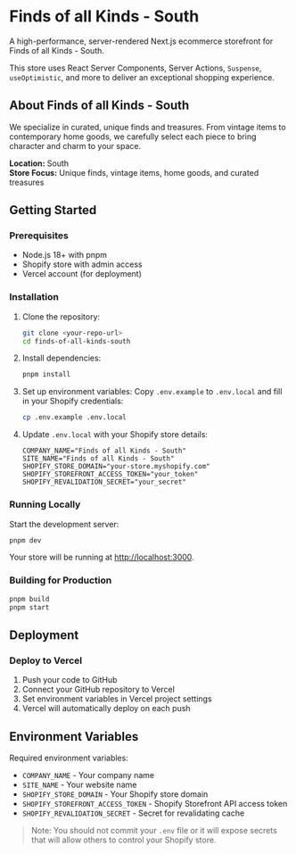# Finds of all Kinds - South

A high-performance, server-rendered Next.js ecommerce storefront for Finds of all Kinds - South.

This store uses React Server Components, Server Actions, `Suspense`, `useOptimistic`, and more to deliver an exceptional shopping experience.

## About Finds of all Kinds - South

We specialize in curated, unique finds and treasures. From vintage items to contemporary home goods, we carefully select each piece to bring character and charm to your space.

**Location:** South  
**Store Focus:** Unique finds, vintage items, home goods, and curated treasures

## Getting Started

### Prerequisites

- Node.js 18+ with pnpm
- Shopify store with admin access
- Vercel account (for deployment)

### Installation

1. Clone the repository:
   ```bash
   git clone <your-repo-url>
   cd finds-of-all-kinds-south
   ```

2. Install dependencies:
   ```bash
   pnpm install
   ```

3. Set up environment variables:
   Copy `.env.example` to `.env.local` and fill in your Shopify credentials:
   ```bash
   cp .env.example .env.local
   ```

4. Update `.env.local` with your Shopify store details:
   ```
   COMPANY_NAME="Finds of all Kinds - South"
   SITE_NAME="Finds of all Kinds - South"
   SHOPIFY_STORE_DOMAIN="your-store.myshopify.com"
   SHOPIFY_STOREFRONT_ACCESS_TOKEN="your_token"
   SHOPIFY_REVALIDATION_SECRET="your_secret"
   ```

### Running Locally

Start the development server:
```bash
pnpm dev
```

Your store will be running at [http://localhost:3000](http://localhost:3000/).

### Building for Production

```bash
pnpm build
pnpm start
```

## Deployment

### Deploy to Vercel

1. Push your code to GitHub
2. Connect your GitHub repository to Vercel
3. Set environment variables in Vercel project settings
4. Vercel will automatically deploy on each push

## Environment Variables

Required environment variables:

- `COMPANY_NAME` - Your company name
- `SITE_NAME` - Your website name
- `SHOPIFY_STORE_DOMAIN` - Your Shopify store domain
- `SHOPIFY_STOREFRONT_ACCESS_TOKEN` - Shopify Storefront API access token
- `SHOPIFY_REVALIDATION_SECRET` - Secret for revalidating cache

> Note: You should not commit your `.env` file or it will expose secrets that will allow others to control your Shopify store.
